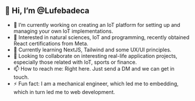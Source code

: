 ## 👋 Hi, I’m @Lufebadeca

- 🔭 I’m currently working on creating an IoT platform for setting up and managing your own IoT implementations.
- 👀 Interested in natural sciences, IoT and programming, recently obtained React certifications from Meta.
- 🌱 Currently learning NextJS, Tailwind and some UX/UI principles.
- 💞️ Looking to collaborate on interesting real-life application projects, especially those related with IoT, sports or finance.
- 📫 How to reach me: Right here. Just send a DM and we can get in touch.
- ⚡ Fun fact: I am a mechanical engineer, which led me to embedding, which in turn led me to web development.
